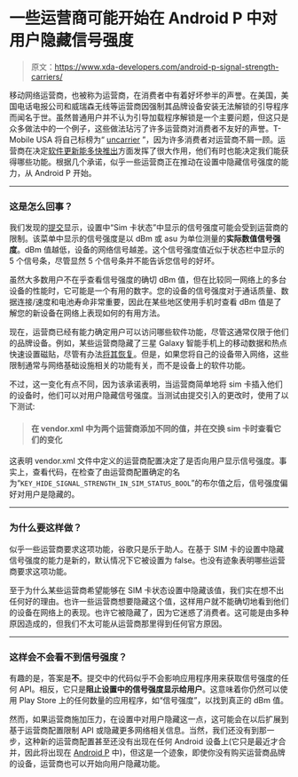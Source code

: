 # 一些运营商可能开始在 Android P 中对用户隐藏信号强度

> 原文：<https://www.xda-developers.com/android-p-signal-strength-carriers/>

移动网络运营商，也被称为运营商，在消费者中有着好坏参半的声誉。在美国，美国电话电报公司和威瑞森无线等运营商因强制其品牌设备安装无法解锁的引导程序而闻名于世。虽然普通用户并不认为引导加载程序解锁是一个主要问题，但这只是众多做法中的一个例子，这些做法玷污了许多运营商对消费者不友好的声誉。T-Mobile USA 将自己标榜为“ [uncarrier](https://www.xda-developers.com/t-mobile-steps-up-the-competiton/) ”，因为许多消费者对运营商不屑一顾。运营商在决定[软件更新能多快推出](https://www.xda-developers.com/how-android-software-update-sony/)方面发挥了很大作用，他们有时也能决定我们能获得哪些功能。根据几个承诺，似乎一些运营商正在推动在设置中隐藏信号强度的能力，从 Android P 开始。

* * *

### 这是怎么回事？

我们发现的[提交](https://android-review.googlesource.com/q/topic:hide-ss+(status:open+OR+status:merged))显示，设置中“Sim 卡状态”中显示的信号强度可能会受到运营商的限制。该菜单中显示的信号强度是以 dBm 或 asu 为单位测量的**实际数值信号强度**。dBm 值越低，设备的网络信号越差。这个信号强度值近似于状态栏中显示的 5 个信号条，尽管显然 5 个信号条并不能告诉您信号的好坏。

虽然大多数用户不在乎查看信号强度的确切 dBm 值，但在比较同一网络上的多台设备的性能时，它可能是一个有用的数字。您的设备的信号强度对于通话质量、数据连接/速度和电池寿命非常重要，因此在某些地区使用手机时查看 dBm 值是了解您的新设备在网络上表现如何的有用方法。

现在，运营商已经有能力确定用户可以访问哪些软件功能，尽管这通常仅限于他们的品牌设备。例如，某些运营商隐藏了三星 Galaxy 智能手机上的移动数据和热点快速设置磁贴，尽管有办法[将其恢复](https://www.xda-developers.com/how-to-restore-mobile-data-quick-settings-tile-toggle-on-samsung-galaxy-devices/)。但是，如果您将自己的设备带入网络，这些限制通常与网络基础设施相关的功能有关，而不是设备上的软件功能。

不过，这一变化有点不同，因为该承诺表明，当运营商简单地将 sim 卡插入他们的设备时，他们可以对用户隐藏信号强度。当测试由提交引入的更改时，使用了以下测试:

> #### 在 vendor.xml 中为两个运营商添加不同的值，并在交换 sim 卡时查看它们的变化

这表明 vendor.xml 文件中定义的运营商配置决定了是否向用户显示信号强度。事实上，查看代码，在检查了由运营商配置确定的名为“`KEY_HIDE_SIGNAL_STRENGTH_IN_SIM_STATUS_BOOL`”的布尔值之后，信号强度偏好对用户是隐藏的。

* * *

### 为什么要这样做？

似乎一些运营商要求这项功能，谷歌只是乐于助人。在基于 SIM 卡的设置中隐藏信号强度的能力是新的，默认情况下它被设置为 false。也没有迹象表明哪些运营商要求这项功能。

至于为什么某些运营商希望能够在 SIM 卡状态设置中隐藏该值，我们实在想不出任何好的理由。也许一些运营商想要隐藏这个值，这样用户就不能确切地看到他们的设备在网络上的表现。也许它被隐藏了，因为它迷惑了消费者。这可能是由多种原因造成的，但我们不太可能从运营商那里得到任何官方原因。

* * *

### 这样会不会看不到信号强度？

有趣的是，答案是**不**。提交中的代码似乎不会影响应用程序用来获取信号强度的任何 API。相反，它只是**阻止设置中的信号强度显示给用户**。这意味着你仍然可以使用 Play Store 上的任何数量的应用程序，如“信号强度”，以找到真正的 dBm 值。

然而，如果运营商施加压力，在设置中对用户隐藏这一点，这可能会在以后扩展到基于运营商配置限制 API 或隐藏更多网络相关信息。当然，我们还没有到那一步，这种新的运营商配置甚至还没有出现在任何 Android 设备上(它只是最近才合并，因此将出现在 [Android P](https://www.xda-developers.com/google-android-p-android-9-0-aosp/) 中)，但这是一个迹象，即使你没有购买运营商品牌的设备，运营商也可以开始向用户隐藏功能。